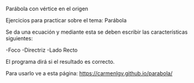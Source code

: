 Parábola con vértice en el origen

Ejercicios para practicar sobre el tema: Parábola

Se da una ecuación y mediante esta se deben escribir las características siguientes:

-Foco
-Directriz
-Lado Recto

El programa dirá si el resultado es correcto.

Para usarlo ve a esta página:
https://carmenlgv.github.io/parabola/